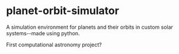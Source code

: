 ﻿# planet-orbit-simulator


A simulation environment for planets and their orbits in custom solar systems--made using python.

First computational astronomy project? 
